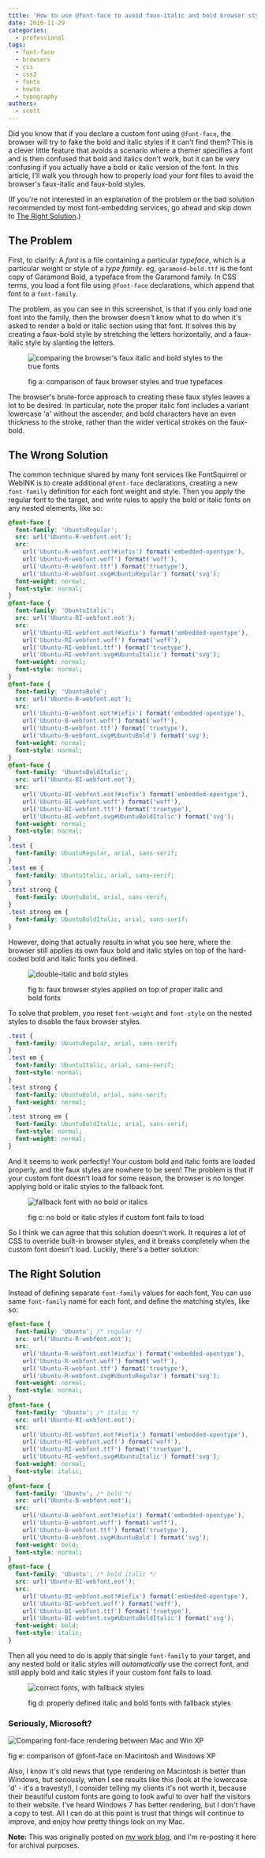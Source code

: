 ```yaml
---
title: 'How to use @font-face to avoid faux-italic and bold browser styles'
date: 2010-11-29
categories:
  - professional
tags:
  - font-face
  - browsers
  - css
  - css3
  - fonts
  - howto
  - typography
authors:
  - scott
---
```


Did you know that if you declare a custom font using `@font-face`, the browser will try to fake the bold and italic styles if it can't find them? This is a clever little feature that avoids a scenario where a themer specifies a font and is then confused that bold and italics don't work, but it can be very confusing if you actually have a bold or italic version of the font. In this article, I'll walk you through how to properly load your font files to avoid the browser's faux-italic and faux-bold styles.

(If you're not interested in an explanation of the problem or the bad solution recommended by most font-embedding services, go ahead and skip down to [The Right Solution](#skip-right-solution).)

## The Problem

First, to clarify: A _font_ is a file containing a particular _typeface_, which is a particular weight or style of a _type family_. eg, `garamond-bold.ttf` is the font copy of Garamond Bold, a typeface from the Garamond family. In CSS terms, you load a font file using `@font-face` declarations, which append that font to a `font-family`.

The problem, as you can see in this screenshot, is that if you only load one font into the family, then the browser doesn't know what to do when it's asked to render a bold or italic section using that font. It solves this by creating a faux-bold style by stretching the letters horizontally, and a faux-italic style by slanting the letters.

<figure>

![comparing the browser's faux italic and bold styles to the true fonts](/images/problem.png)

<figcaption>fig a: comparison of faux browser styles and true typefaces</figcaption>
</figure>

The browser's brute-force approach to creating these faux styles leaves a lot to be desired. In particular, note the proper italic font includes a variant lowercase 'a' without the ascender, and bold characters have an even thickness to the stroke, rather than the wider vertical strokes on the faux-bold.

## The Wrong Solution

The common technique shared by many font services like FontSquirrel or WebINK is to create additional `@font-face` declarations, creating a new `font-family` definition for each font weight and style. Then you apply the regular font to the target, and write rules to apply the bold or italic fonts on any nested elements, like so:

```css
@font-face {
  font-family: 'UbuntuRegular';
  src: url('Ubuntu-R-webfont.eot');
  src:
    url('Ubuntu-R-webfont.eot?#iefix') format('embedded-opentype'),
    url('Ubuntu-R-webfont.woff') format('woff'),
    url('Ubuntu-R-webfont.ttf') format('truetype'),
    url('Ubuntu-R-webfont.svg#UbuntuRegular') format('svg');
  font-weight: normal;
  font-style: normal;
}
@font-face {
  font-family: 'UbuntuItalic';
  src: url('Ubuntu-RI-webfont.eot');
  src:
    url('Ubuntu-RI-webfont.eot?#iefix') format('embedded-opentype'),
    url('Ubuntu-RI-webfont.woff') format('woff'),
    url('Ubuntu-RI-webfont.ttf') format('truetype'),
    url('Ubuntu-RI-webfont.svg#UbuntuItalic') format('svg');
  font-weight: normal;
  font-style: normal;
}
@font-face {
  font-family: 'UbuntuBold';
  src: url('Ubuntu-B-webfont.eot');
  src:
    url('Ubuntu-B-webfont.eot?#iefix') format('embedded-opentype'),
    url('Ubuntu-B-webfont.woff') format('woff'),
    url('Ubuntu-B-webfont.ttf') format('truetype'),
    url('Ubuntu-B-webfont.svg#UbuntuBold') format('svg');
  font-weight: normal;
  font-style: normal;
}
@font-face {
  font-family: 'UbuntuBoldItalic';
  src: url('Ubuntu-BI-webfont.eot');
  src:
    url('Ubuntu-BI-webfont.eot?#iefix') format('embedded-opentype'),
    url('Ubuntu-BI-webfont.woff') format('woff'),
    url('Ubuntu-BI-webfont.ttf') format('truetype'),
    url('Ubuntu-BI-webfont.svg#UbuntuBoldItalic') format('svg');
  font-weight: normal;
  font-style: normal;
}
.test {
  font-family: UbuntuRegular, arial, sans-serif;
}
.test em {
  font-family: UbuntuItalic, arial, sans-serif;
}
.test strong {
  font-family: UbuntuBold, arial, sans-serif;
}
.test strong em {
  font-family: UbuntuBoldItalic, arial, sans-serif;
}
```

However, doing that actually results in what you see here, where the browser still applies its own faux bold and italic styles on top of the hard-coded bold and italic fonts you defined.

<figure>

![double-italic and bold styles](/images/worst.png)

<figcaption>fig b: faux browser styles applied on top of proper italic and bold fonts</figcaption>
</figure>

To solve that problem, you reset `font-weight` and `font-style` on the nested styles to disable the faux browser styles.

```css
.test {
  font-family: UbuntuRegular, arial, sans-serif;
}
.test em {
  font-family: UbuntuItalic, arial, sans-serif;
  font-style: normal;
}
.test strong {
  font-family: UbuntuBold, arial, sans-serif;
  font-weight: normal;
}
.test strong em {
  font-family: UbuntuBoldItalic, arial, sans-serif;
  font-style: normal;
  font-weight: normal;
}
```

And it seems to work perfectly! Your custom bold and italic fonts are loaded properly, and the faux styles are nowhere to be seen! The problem is that if your custom font doesn't load for some reason, the browser is no longer applying bold or italic styles to the fallback font.

<figure>

![fallback font with no bold or italics](/images/wrong.png)

<figcaption>fig c: no bold or italic styles if custom font fails to load</figcaption>
</figure>

So I think we can agree that this solution doesn't work. It requires a lot of CSS to override built-in browser styles, and it breaks completely when the custom font doesn't load. Luckily, there's a better solution:

## The Right Solution

Instead of defining separate `font-family` values for each font, You can use same `font-family` name for each font, and define the matching styles, like so:

```css
@font-face {
  font-family: 'Ubuntu'; /* regular */
  src: url('Ubuntu-R-webfont.eot');
  src:
    url('Ubuntu-R-webfont.eot?#iefix') format('embedded-opentype'),
    url('Ubuntu-R-webfont.woff') format('woff'),
    url('Ubuntu-R-webfont.ttf') format('truetype'),
    url('Ubuntu-R-webfont.svg#UbuntuRegular') format('svg');
  font-weight: normal;
  font-style: normal;
}
@font-face {
  font-family: 'Ubuntu'; /* italic */
  src: url('Ubuntu-RI-webfont.eot');
  src:
    url('Ubuntu-RI-webfont.eot?#iefix') format('embedded-opentype'),
    url('Ubuntu-RI-webfont.woff') format('woff'),
    url('Ubuntu-RI-webfont.ttf') format('truetype'),
    url('Ubuntu-RI-webfont.svg#UbuntuItalic') format('svg');
  font-weight: normal;
  font-style: italic;
}
@font-face {
  font-family: 'Ubuntu'; /* bold */
  src: url('Ubuntu-B-webfont.eot');
  src:
    url('Ubuntu-B-webfont.eot?#iefix') format('embedded-opentype'),
    url('Ubuntu-B-webfont.woff') format('woff'),
    url('Ubuntu-B-webfont.ttf') format('truetype'),
    url('Ubuntu-B-webfont.svg#UbuntuBold') format('svg');
  font-weight: bold;
  font-style: normal;
}
@font-face {
  font-family: 'Ubuntu'; /* bold italic */
  src: url('Ubuntu-BI-webfont.eot');
  src:
    url('Ubuntu-BI-webfont.eot?#iefix') format('embedded-opentype'),
    url('Ubuntu-BI-webfont.woff') format('woff'),
    url('Ubuntu-BI-webfont.ttf') format('truetype'),
    url('Ubuntu-BI-webfont.svg#UbuntuBoldItalic') format('svg');
  font-weight: bold;
  font-style: italic;
}
```

Then all you need to do is apply that single `font-family` to your target, and any nested bold or italic styles will _automatically_ use the correct font, and still apply bold and italic styles if your custom font fails to load.

<figure>

![correct fonts, with fallback styles](/images/right.png)

<figcaption>fig d: properly defined italic and bold fonts with fallback styles</figcaption>
</figure>

### Seriously, Microsoft?

![Comparing font-face rendering between Mac and Win XP](/images/font-face-comparison.png)

fig e: comparison of @font-face on Macintosh and Windows XP

Also, I know it's old news that type rendering on Macintosh is better than Windows, but seriously, when I see results like this (look at the lowercase 'd' - it's a travesty!), I consider telling my clients it's not worth it, because their beautiful custom fonts are going to look awful to over half the visitors to their website. I've heard Windows 7 has better rendering, but I don't have a copy to test. All I can do at this point is trust that things will continue to improve, and enjoy how pretty things look on my Mac.

**Note:** This was originally posted on [my work blog](http://metaltoad.com/blog/scott), and I'm re-posting it here for archival purposes.
